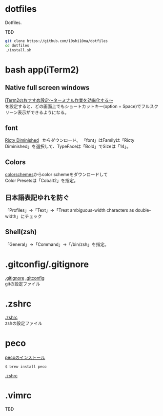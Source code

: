 # dotfiles
Dotfiles.

TBD
```bash
git clone https://github.com/10shi10ma/dotfiles
cd dotfiles
./install.sh
```

# bash app(iTerm2)
## Native full screen windows
[iTerm2のおすすめ設定〜ターミナル作業を効率化する〜](https://qiita.com/ruwatana/items/8d9c174250061721ad11)  
を設定すると、どの画面上でもショートカットキー(option + Space)でフルスクリーン表示ができるようになる。

## font
[Ricty Diminished](http://www.rs.tus.ac.jp/yyusa/ricty_diminished.html)    
からダウンロード。
「font」はFamilyは「Ricty Diminished」を選択して、TypeFaceは「Bold」でSizeは「14」。

## Colors
[colorschemes](http://iterm2colorschemes.com/)からcolor schemeをダウンロードして  
Color Presetsは「Cobalt2」を指定。

## 日本語表記ゆれを防ぐ
「Profiles」→「Text」→「Treat ambiguous-width characters as double-width」にチェック

## Shell(zsh)
「General」→「Command」→「/bin/zsh」を指定。

# .gitconfig/.gitignore
[.gitignore](https://github.com/10shi10ma/dotfiles/blob/master/.gitignore) 
[.gitconfig](https://github.com/10shi10ma/dotfiles/blob/master/.gitconfig)  
gitの設定ファイル

# .zshrc
[.zshrc](https://github.com/10shi10ma/dotfiles/blob/master/.zshrc)  
zshの設定ファイル

# peco
[pecoのインストール](https://qiita.com/tmsanrinsha/items/72cebab6cd448704e366)

```
$ brew install peco
```
[.zshrc](https://github.com/10shi10ma/dotfiles/blob/master/.zshrc)


# .vimrc
TBD
